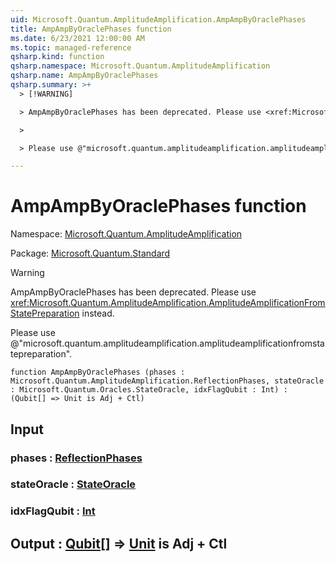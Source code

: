 ```yaml
---
uid: Microsoft.Quantum.AmplitudeAmplification.AmpAmpByOraclePhases
title: AmpAmpByOraclePhases function
ms.date: 6/23/2021 12:00:00 AM
ms.topic: managed-reference
qsharp.kind: function
qsharp.namespace: Microsoft.Quantum.AmplitudeAmplification
qsharp.name: AmpAmpByOraclePhases
qsharp.summary: >+
  > [!WARNING]

  > AmpAmpByOraclePhases has been deprecated. Please use <xref:Microsoft.Quantum.AmplitudeAmplification.AmplitudeAmplificationFromStatePreparation> instead.

  >

  > Please use @"microsoft.quantum.amplitudeamplification.amplitudeamplificationfromstatepreparation".

---
```


# AmpAmpByOraclePhases function

Namespace: [Microsoft.Quantum.AmplitudeAmplification](xref:Microsoft.Quantum.AmplitudeAmplification)

Package: [Microsoft.Quantum.Standard](https://nuget.org/packages/Microsoft.Quantum.Standard)


> [!WARNING]
> AmpAmpByOraclePhases has been deprecated. Please use <xref:Microsoft.Quantum.AmplitudeAmplification.AmplitudeAmplificationFromStatePreparation> instead.
>
> Please use @"microsoft.quantum.amplitudeamplification.amplitudeamplificationfromstatepreparation".



```qsharp
function AmpAmpByOraclePhases (phases : Microsoft.Quantum.AmplitudeAmplification.ReflectionPhases, stateOracle : Microsoft.Quantum.Oracles.StateOracle, idxFlagQubit : Int) : (Qubit[] => Unit is Adj + Ctl)
```


## Input

### phases : [ReflectionPhases](xref:Microsoft.Quantum.AmplitudeAmplification.ReflectionPhases)




### stateOracle : [StateOracle](xref:Microsoft.Quantum.Oracles.StateOracle)




### idxFlagQubit : [Int](xref:microsoft.quantum.qsharp.valueliterals#int-literals)





## Output : [Qubit](xref:microsoft.quantum.qsharp.valueliterals#qubit-literals)[] => [Unit](xref:microsoft.quantum.qsharp.valueliterals#unit-literal)  is Adj + Ctl

